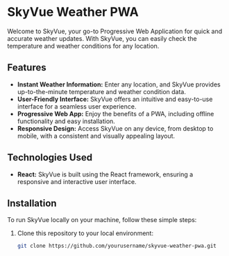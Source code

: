 # SkyVue Weather PWA

Welcome to SkyVue, your go-to Progressive Web Application for quick and accurate weather updates. With SkyVue, you can easily check the temperature and weather conditions for any location.

## Features

- **Instant Weather Information:** Enter any location, and SkyVue provides up-to-the-minute temperature and weather condition data.
- **User-Friendly Interface:** SkyVue offers an intuitive and easy-to-use interface for a seamless user experience.
- **Progressive Web App:** Enjoy the benefits of a PWA, including offline functionality and easy installation.
- **Responsive Design:** Access SkyVue on any device, from desktop to mobile, with a consistent and visually appealing layout.

## Technologies Used

- **React:** SkyVue is built using the React framework, ensuring a responsive and interactive user interface.

## Installation

To run SkyVue locally on your machine, follow these simple steps:

1. Clone this repository to your local environment:
   ```bash
   git clone https://github.com/yourusername/skyvue-weather-pwa.git
